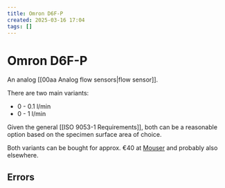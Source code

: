 ```yaml
---
title: Omron D6F-P
created: 2025-03-16 17:04
tags: []
---
```


# Omron D6F-P

An analog [[00aa Analog flow sensors|flow sensor]].

There are two main variants:
- 0 - 0.1 l/min
- 0 - 1 l/min

Given the general [[ISO 9053-1 Requirements]], both can be a reasonable option based on the specimen surface area of choice.

Both variants can be bought for approx. €40 at [Mouser](https://cz.mouser.com/c/?marcom=115753066) and probably also elsewhere.

## Errors



